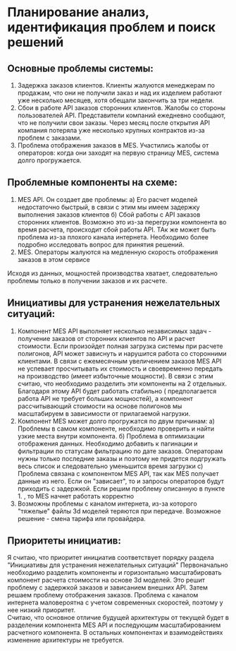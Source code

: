 # Планирование анализ, идентификация проблем и поиск решений

## Основные проблемы системы:
1. Задержка заказов клиентов. Клиенты жалуются менеджерам по продажам, что они не получили заказ и над их изделием работают уже несколько месяцев, хотя обещали закончить за три недели.
2. Сбои в работе API заказов сторонних клиентов. Жалобы со стороны пользователей API. Представители компаний ежедневно сообщают, что не получили свои заказы. Через месяц после открытия API компания потеряла уже несколько крупных контрактов из-за проблем с заказами.
3. Проблема отображения заказов в MES. Участились жалобы от операторов: когда они заходят на первую страницу MES, система долго прогружается.

## Проблемные компоненты на схеме:
1. MES API. Он создает две проблемы:
      a) Его расчет моделей недостаточно быстрый, в связи с этим мы имеем задержку выполнения заказов клиентов 
      б) Сбой работы с API заказов сторонних клиентов. Возможно это из-за перегрузки компонента во время расчета, происходит сбой работы API. ТАк же может быть проблема из-за плохого канала интернета. Необходимо более подробно исследовать вопрос для принятия решений.
2. MES. Операторы жалуются на медленную скорость отображения заказов в этом сервисе

Исходя из данных, мощностей производства хватает, следовательно проблемы только в получении заказов и их расчете. 

## Инициативы для устранения нежелательных ситуаций:
1. Компонент MES API выполняет несколько независимых задач -  получение заказов от сторонних клиентов по API и расчет стоимости. Если произойдет полная загрузка системы при расчете полигонов, API может зависнуть и нарушится работа со сторонними клиентами. В связи с ежемесячным увеличением заказов MES API не успевает просчитывать их стоимость и своевременно передать на производство (имеет избыточные мощности).  В связи с этим считаю, что необходимо разделить эти компоненты на 2 отдельных. Благодаря этому API будет работать стабильно ( предполагается работа API не требует больших мощностей), а компонент рассчитывающий стоимости на основе полигонов мы масштабируем в зависимости от прилагаемой нагрузки.
2. Компонент MES может долго прогружатся по двум причинам:
      а) Проблемы в самом компоненте, необходимо проверить и найти узкие места внутри компонента. 
	б) Проблема в оптимизации отображения данных. Необходимо добавить к пагинации и фильтрации по статусам фильтрацию по дате заказов. Операторам нужны только последние заказы и поэтому не придется подгружать весь список и следовательно уменьшится время загрузки
      с) Проблема связана с компонентом MES API, так как MES получает данные из него. Если он "зависает", то и запросы операторов будут приходить с задержкой. Если решим проблему описанную в пункте 1. , то MES начнет работать корректно
3. Возможны проблемы с каналом интернета, из-за которого "тяжелые" файлы 3d моделей теряются при передаче. Возможное решение - смена тарифа или провайдера.

## Приоритеты инициатив:
Я считаю, что приоритет инициатив соответствует порядку раздела "Инициативы для устранения нежелательных ситуаций"
Первоначально необходимо разделить компоненты и горизонтально масштабировать компонент расчета стоимости на основе 3d моделей. Это решит проблему с задержкой заказов и зависанием внешних API. Затем решаем проблему отображения заказов. Проблема с каналом интернета маловероятна с учетом современных скоростей, поэтому у нее низкий приоритет. 	  
Считаю, что основное отличие будущей архитектуры от текущей будет в разделении компонента MES API и последующим масштабированием расчетного компонента. В остальных компонентах и взаимодействиях изменение архитектуры не требуется.

